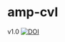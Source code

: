# amp-cvl
v1.0 [![DOI](https://zenodo.org/badge/DOI/10.5281/zenodo.7290753.svg)](https://doi.org/10.5281/zenodo.7290753)
